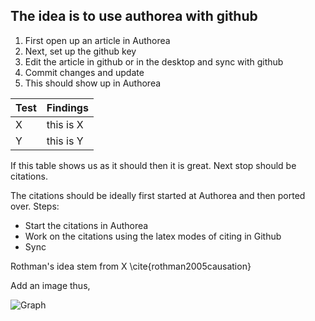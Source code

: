## The idea is to use authorea with github

1. First open up an article in Authorea
2. Next, set up the github key
3. Edit the article in github or in the desktop and sync with github
4. Commit changes and update
5. This should show up in Authorea

| Test | Findings |
|------|----------|
| X    | this is X |
| Y    | this is Y |

If this table shows us as it should then it is great. Next stop should be citations.

The citations should be ideally first started at Authorea and then ported over. Steps:

- Start the citations in Authorea
- Work on the citations using the latex modes of citing in Github
- Sync

Rothman's idea stem from X \cite{rothman2005causation}

Add an image thus,

![Graph](https://s-media-cache-ak0.pinimg.com/originals/55/d3/3f/55d33f8a12e7fb0737b8d926845ec89d.jpg)
